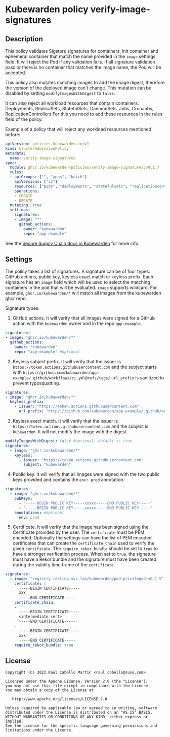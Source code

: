 # Kubewarden policy verify-image-signatures

## Description

This policy validates Sigstore signatures for containers, init container and ephemeral container that match the name provided
in the `image` settings field. It will reject the Pod if any validation fails.
If all signature validation pass or there is no container that matches the image name, the Pod will be accepted.

This policy also mutates matching images to add the image digest, therefore the version of the deployed image can't change. 
This mutation can be disabled by setting `modifyImagesWithDigest` to `false`.

It can also reject all workload resources that contain containers: Deployments, ReplicaSets, StatefulSets, DaemonSets, Jobs, CronJobs, ReplicationControllers
For this you need to add these resources in the rules field of the policy. 

Example of a policy that will reject any workload resources mentioned before:

``` yaml
apiVersion: policies.kubewarden.io/v1
kind: ClusterAdmissionPolicy
metadata:
  name: verify-image-signatures
spec:
  module: ghcr.io/kubewarden/policies/verify-image-signatures:v0.1.7
  rules:
  - apiGroups: ["", "apps", "batch"]
    apiVersions: ["v1"]
    resources: ["pods", "deployments", "statefulsets", "replicationcontrollers", "jobs", "cronjobs"]
    operations:
    - CREATE
    - UPDATE
  mutating: true
  settings:
    signatures:
    - image: "*"
      github_actions:
        owner: "kubewarden"
        repo: "app-example" 
```

See the [Secure Supply Chain docs in Kubewarden](https://docs.kubewarden.io/distributing-policies/secure-supply-chain) for more info.

## Settings

The policy takes a list of signatures. A signature can be of four types: GitHub actions, public key, keyless exact match or keyless prefix. Each signature
has an `image` field which will be used to select the matching containers in the pod that will be evaluated.
`image` supports wildcard. For example, `ghcr.io/kubewarden/*` will match all images from the kubewarden ghcr repo.

Signature types:

1. GitHub actions. It will verify that all images were signed for a GitHub action with the `kubewarden` owner and in the repo `app-example`.

  ``` yaml
  signatures:
  - image: "ghcr.io/kubewarden/*"
    github_actions:
      owner: "kubewarden"
      repo: "app-example" #optional
  ```

2. Keyless subject prefix. It will verify that the issuer is `https://token.actions.githubusercontent.com` and the subject starts with `https://github.com/kubewarden/app-example/.github/workflows/ci.yml@refs/tags/`
   `url_prefix` is sanitized to prevent typosquatting.

  ``` yaml
  signatures:
  - image: "ghcr.io/kubewarden/*"
    keyless_prefix:
      - issuer: "https://token.actions.githubusercontent.com"
        url_prefix: "https://github.com/kubewarden/app-example/.github/workflows/ci.yml@refs/tags/"
  ``` 


3. Keyless exact match. It will verify that the issuer is `https://token.actions.githubusercontent.com` and the subject is `kubewarden`. It will not modify the image with the digest.

  ``` yaml
  modifyImagesWithDigest: false #optional. default is true
  signatures:
    - image: "ghcr.io/kubewarden/*" 
      keyless:
        - issuer: "https://token.actions.githubusercontent.com"
          subject: "kubewarden"
  ``` 

4. Public key. It will verify that all images were signed with the two public keys provided and contains the `env: prod` annotation.

  ``` yaml
  signatures:
    - image: "ghcr.io/kubewarden/*"
      pubKeys: 
        - "-----BEGIN PUBLIC KEY-----xxxxx-----END PUBLIC KEY-----"
        - "-----BEGIN PUBLIC KEY-----xxxxx-----END PUBLIC KEY-----"
      annotations: #optional
        env: prod
  ``` 

5. Certificate. It will verify that the image has been signed using the Certificate provided by the user.
  The `certificate` must be PEM encoded. Optionally the settings can have
  the list of PEM encoded certificates that can create the `certificate_chain`
  used to verify the given `certificate`.
  The `require_rekor_bundle` should be set to `true` to have a stronger
  verification process. When set to `true`, the signature must have a Rekor
  bundle and the signature must have been created during the validity
  time frame of the `certificate`.

  ```yaml
  signatures:
    - image: "registry-testing.svc.lan/kubewarden/pod-privileged:v0.1.9"
      certificate: |
        -----BEGIN CERTIFICATE-----
        XXX
        -----END CERTIFICATE-----
      certificate_chain:
      - |
        -----BEGIN CERTIFICATE-----
        <intermediate cert>
        -----END CERTIFICATE-----
      - |
        -----BEGIN CERTIFICATE-----
        xxx
        -----END CERTIFICATE-----
      require_rekor_bundle: true
  ```

## License

```
Copyright (C) 2022 Raul Cabello Martin <raul.cabello@suse.com>

Licensed under the Apache License, Version 2.0 (the "License");
you may not use this file except in compliance with the License.
You may obtain a copy of the License at

   http://www.apache.org/licenses/LICENSE-2.0

Unless required by applicable law or agreed to in writing, software
distributed under the License is distributed on an "AS IS" BASIS,
WITHOUT WARRANTIES OR CONDITIONS OF ANY KIND, either express or implied.
See the License for the specific language governing permissions and
limitations under the License.
```
